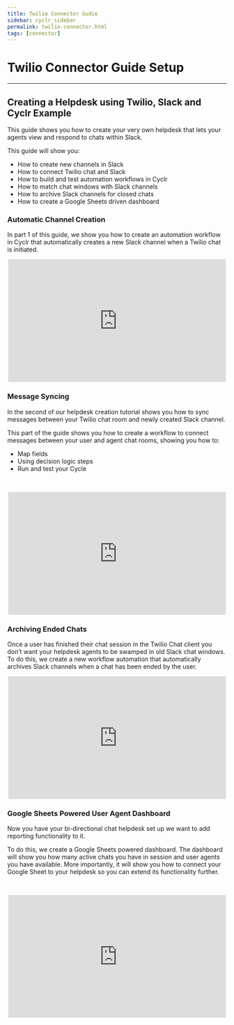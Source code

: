 ```yaml
---
title: Twilio Connector Gudie
sidebar: cyclr_sidebar
permalink: twilio-connector.html
tags: [connector]
---
```


# Twilio Connector Guide Setup #
-------------

<h2>Creating a Helpdesk using Twilio, Slack and Cyclr Example</h2><p>This guide shows you how to create your very own helpdesk that lets your agents view and respond to chats within Slack.</p><p>This guide will show you:</p><ul><li>How to create new channels in Slack</li><li>How to connect Twilio chat and Slack</li><li>How to build and test automation workflows in Cyclr</li><li>How to match chat windows with Slack channels</li><li>How to archive Slack channels for closed chats</li><li>How to create a Google Sheets driven dashboard</li></ul><h3>Automatic Channel Creation</h3><p>In part 1 of this guide, we show you how to create an automation workflow in Cyclr that automatically creates a new Slack channel when a Twilio chat is initiated.</p><p></p><center><iframe width="500" height="281" src="https://www.youtube.com/embed/Ytj2Xx6a-8Q?feature=oembed" frameborder="0" gesture="media" allowfullscreen=""></iframe></center><p></p>


<h3>Message Syncing</h3><p>In the second of our helpdesk creation tutorial shows you how to sync messages between your Twilio chat room and newly created Slack channel.</p><p>This part of the guide shows you how to create a workflow to connect messages between your user and agent chat rooms, showing you how to:</p><ul><li>Map fields</li><li>Using decision logic steps</li><li>Run and test your Cycle</li></ul><p>&nbsp;</p><p></p><center><iframe width="500" height="281" src="https://www.youtube.com/embed/cXh0891WevQ?feature=oembed" frameborder="0" gesture="media" allowfullscreen=""></iframe></center><p></p>



<h3>Archiving Ended Chats</h3><p>Once a user has finished their chat session in the Twilio Chat client you don’t want your helpdesk agents to be swamped in old Slack chat windows. To do this, we create a new workflow automation that automatically archives Slack channels when a chat has been ended by the user.</p><p></p><center><iframe width="500" height="281" src="https://www.youtube.com/embed/osMOxvJqeFQ?feature=oembed" frameborder="0" gesture="media" allowfullscreen=""></iframe></center><p></p>


<h3>Google Sheets Powered User Agent Dashboard</h3><p>Now you have your bi-directional chat helpdesk set up we want to add reporting functionality to it.</p><p>To do this, we create a Google Sheets powered dashboard. The dashboard will show you how many active chats you have in session and user agents you have available. More importantly, it will show you how to connect your Google Sheet to your helpdesk so you can extend its functionality further.</p><p>&nbsp;</p><p></p><center><iframe width="500" height="281" src="https://www.youtube.com/embed/ZvpOAm9IY3w?feature=oembed" frameborder="0" gesture="media" allowfullscreen=""></iframe><p></p><p>&nbsp;</p><p>&nbsp;</p><p></p></center>